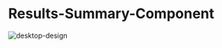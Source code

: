# Results-Summary-Component
![desktop-design](https://user-images.githubusercontent.com/77770516/232755675-0cd7427a-4629-45bb-8ca9-3e46f9977a83.jpg)
